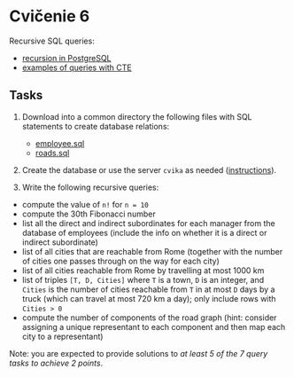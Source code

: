 # Cvičenie 6

Recursive SQL queries:
* [recursion in PostgreSQL](https://www.postgresql.org/docs/current/queries-with.html)
* [examples of queries with CTE](recursion_examples.sql)

## Tasks

1. Download into a common directory the following files with SQL statements to create database relations:
	- [employee.sql](employee.sql)
	- [roads.sql](roads.sql)

2. Create the database or use the server `cvika` as needed ([instructions](../../technical_info/sql.md)).

3. Write the following recursive queries:

* compute the value of `n!` for `n = 10`
* compute the 30th Fibonacci number
* list all the direct and indirect subordinates for each manager from the database of employees (include the info on whether it is a direct or indirect subordinate)
* list of all cities that are reachable from Rome (together with the number of cities one passes through on the way for each city)
* list of all cities reachable from Rome by travelling at most 1000 km
* list of triples `[T, D, Cities]` where `T` is a town, `D` is an integer, and `Cities` is the number of cities reachable from `T` in at most `D` days by a truck (which can travel at most 720 km a day); only include rows with `Cities > 0`
* compute the number of components of the road graph (hint: consider assigning a unique representant to each component and then map each city to a representant)

Note: you are expected to provide solutions to *at least 5 of the 7 query tasks to achieve 2 points*.
